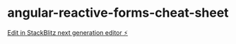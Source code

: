 # angular-reactive-forms-cheat-sheet

[Edit in StackBlitz next generation editor ⚡️](https://stackblitz.com/~/github.com/coryrylan/angular-reactive-forms-cheat-sheet)